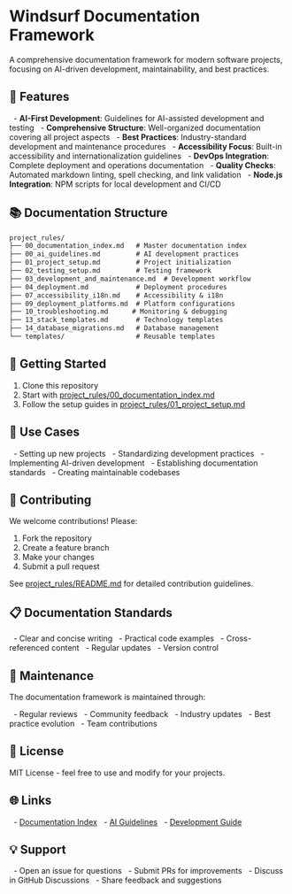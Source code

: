# Windsurf Documentation Framework

A comprehensive documentation framework for modern software projects, focusing on AI-driven development, maintainability, and best practices.

## 🌟 Features

  - **AI-First Development**: Guidelines for AI-assisted development and testing
  - **Comprehensive Structure**: Well-organized documentation covering all project aspects
  - **Best Practices**: Industry-standard development and maintenance procedures
  - **Accessibility Focus**: Built-in accessibility and internationalization guidelines
  - **DevOps Integration**: Complete deployment and operations documentation
  - **Quality Checks**: Automated markdown linting, spell checking, and link validation
  - **Node.js Integration**: NPM scripts for local development and CI/CD

## 📚 Documentation Structure

```markdown
project_rules/
├── 00_documentation_index.md   # Master documentation index
├── 00_ai_guidelines.md         # AI development practices
├── 01_project_setup.md         # Project initialization
├── 02_testing_setup.md         # Testing framework
├── 03_development_and_maintenance.md  # Development workflow
├── 04_deployment.md            # Deployment procedures
├── 07_accessibility_i18n.md    # Accessibility & i18n
├── 09_deployment_platforms.md  # Platform configurations
├── 10_troubleshooting.md      # Monitoring & debugging
├── 13_stack_templates.md       # Technology templates
├── 14_database_migrations.md   # Database management
└── templates/                  # Reusable templates
```

## 🚀 Getting Started

1. Clone this repository
2. Start with [project_rules/00_documentation_index.md](project_rules/00_documentation_index.md)
3. Follow the setup guides in [project_rules/01_project_setup.md](project_rules/01_project_setup.md)

## 🎯 Use Cases

  - Setting up new projects
  - Standardizing development practices
  - Implementing AI-driven development
  - Establishing documentation standards
  - Creating maintainable codebases

## 🤝 Contributing

We welcome contributions! Please:

1. Fork the repository
2. Create a feature branch
3. Make your changes
4. Submit a pull request

See [project_rules/README.md](project_rules/README.md) for detailed contribution guidelines.

## 📋 Documentation Standards

  - Clear and concise writing
  - Practical code examples
  - Cross-referenced content
  - Regular updates
  - Version control

## 🔄 Maintenance

The documentation framework is maintained through:

  - Regular reviews
  - Community feedback
  - Industry updates
  - Best practice evolution
  - Team contributions

## 📝 License

MIT License - feel free to use and modify for your projects.

## 🌐 Links

  - [Documentation Index](project_rules/00_documentation_index.md)
  - [AI Guidelines](project_rules/00_ai_guidelines.md)
  - [Development Guide](project_rules/03_development_and_maintenance.md)

## 💡 Support

  - Open an issue for questions
  - Submit PRs for improvements
  - Discuss in GitHub Discussions
  - Share feedback and suggestions
